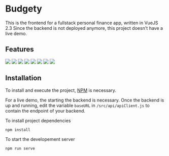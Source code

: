 # Budgety

This is the frontend for a fullstack personal finance app, written in VueJS 2.3
Since the backend is not deployed anymore, this project doesn't have a live demo.

## Features
![](./readme/Landing.gif)
![](./readme/Login.gif)
![](./readme/Dashboard.gif)
![](./readme/Accounts.gif)
![](./readme/Transactions.gif)
![](./readme/Budget.gif)
![](./readme/Reports.gif)
![](./readme/Categories.gif)
## Installation
To install and execute the project, [NPM](https://www.npmjs.com/get-npm) is necessary.

For a live demo, the starting the backend is necessary. Once the backend is up and running, edit the variable `baseURL` in `/src/api/apiClient.js` to contain the endpoint of your backend.

To install project dependencies 

```
npm install
```

To start the developement server
```
npm run serve
```
